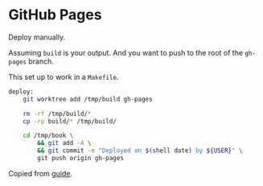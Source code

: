 # GitHub Pages

Deploy manually.

Assuming `build` is your output. And you want to push to the root of the `gh-pages` branch.

This set up to work in a `Makefile`.

```sh
deploy:
	git worktree add /tmp/build gh-pages

	rm -rf /tmp/build/*
	cp -rp build/* /tmp/build/

	cd /tmp/book \
		&& git add -A \
		&& git commit -m "Deployed on $(shell date) by ${USER}" \
		git push origin gh-pages
```

Copied from [guide](https://rust-lang.github.io/mdBook/continuous-integration.html).
